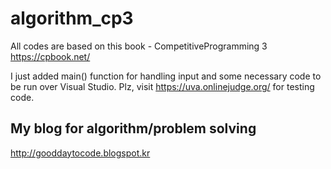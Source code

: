 # algorithm_cp3
All codes are based on this book - CompetitiveProgramming 3
https://cpbook.net/

I just added main() function for handling input and some necessary code to be run over Visual Studio.
Plz, visit https://uva.onlinejudge.org/ for testing code.

## My blog for algorithm/problem solving
http://gooddaytocode.blogspot.kr
